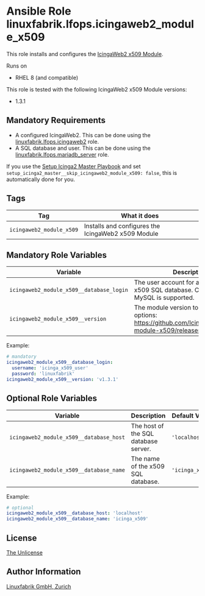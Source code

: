 # Ansible Role linuxfabrik.lfops.icingaweb2_module_x509

This role installs and configures the [IcingaWeb2 x509 Module](https://icinga.com/docs/icinga-certificate-monitoring/latest/doc/01-About/).

Runs on

* RHEL 8 (and compatible)

This role is tested with the following IcingaWeb2 x509 Module versions:

* 1.3.1


## Mandatory Requirements

* A configured IcingaWeb2. This can be done using the [linuxfabrik.lfops.icingaweb2](https://github.com/linuxfabrik/lfops/tree/main/roles/icingaweb2) role.
* A SQL database and user. This can be done using the [linuxfabrik.lfops.mariadb_server](https://github.com/linuxfabrik/lfops/tree/main/roles/mariadb_server) role.

If you use the [Setup Icinga2 Master Playbook](https://github.com/Linuxfabrik/lfops/blob/main/playbooks/setup_icinga2_master.yml) and set `setup_icinga2_master__skip_icingaweb2_module_x509: false`, this is automatically done for you.


## Tags

| Tag                      | What it does                                       |
| ---                      | ------------                                       |
| `icingaweb2_module_x509` | Installs and configures the IcingaWeb2 x509 Module |


## Mandatory Role Variables

| Variable | Description |
| -------- | ----------- |
| `icingaweb2_module_x509__database_login` | The user account for accessing the x509 SQL database. Currently, only MySQL is supported. |
| `icingaweb2_module_x509__version` | The module version to install. Possible options: https://github.com/Icinga/icingaweb2-module-x509/releases |

Example:
```yaml
# mandatory
icingaweb2_module_x509__database_login:
  username: 'icinga_x509_user'
  password: 'linuxfabrik'
icingaweb2_module_x509__version: 'v1.3.1'
```


## Optional Role Variables

| Variable | Description | Default Value |
| -------- | ----------- | ------------- |
| `icingaweb2_module_x509__database_host` | The host of the SQL database server. | `'localhost'` |
| `icingaweb2_module_x509__database_name` | The name of the x509 SQL database. | `'icinga_x509'` |

Example:
```yaml
# optional
icingaweb2_module_x509__database_host: 'localhost'
icingaweb2_module_x509__database_name: 'icinga_x509'
```


## License

[The Unlicense](https://unlicense.org/)


## Author Information

[Linuxfabrik GmbH, Zurich](https://www.linuxfabrik.ch)
